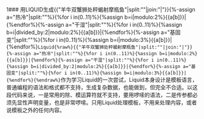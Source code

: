 1### 用LIQUID生成{{"羊牛双蟹狮处秤蝎射摩瓶鱼"|split:""|join:"|"}}{%-assign a="热冷"|split:""%}{%for i in(0..11)%}{%assign b=i|modulo:2%}{{a[b]}}|{%endfor%}{%-assign a="干湿"|split:""%}{%for i in(0..11)%}{%assign b=i|divided_by:2|modulo:2%}{{a[b]}}|{%endfor%}{%-assign a="基固变"|split:""%}{%for i in(0..11)%}{%assign b=i|modulo:3%}{{a[b]}}|{%endfor%}```Liquid{%raw%}{{"羊牛双蟹狮处秤蝎射摩瓶鱼"|split:""|join:"|"}}{%-assign a="热冷"|split:""%}{%for i in(0..11)%}{%assign b=i|modulo:2%}{{a[b]}}|{%endfor%}{%-assign a="干湿"|split:""%}{%for i in(0..11)%}{%assign b=i|divided_by:2|modulo:2%}{{a[b]}}|{%endfor%}{%-assign a="基固变"|split:""%}{%for i in(0..11)%}{%assign b=i|modulo:3%}{{a[b]}}|{%endfor%}{%endraw%}```作为学习Liquid的一次尝试，Liquid本身设计是模板语言，普通编程的语法和格式都不支持，生成复杂数据，也能做到，但完全不合适。以这段代码来说，一是常用的除、模运算符就不支持，要用啰嗦的语法，二是传参都必须先显性声明变量，也是非常啰嗦。只用Liquid处理模板，不用来处理内容，或者说模板之外的任何内容。